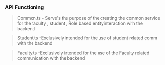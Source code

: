 ###  API Functioning

> Common.ts - Serve's the purpose of the creating the common service for the faculty  ,  student , Role based entityinteraction with the backend

>Student.ts -Exclusively intended for the use of student related comm with the backend

>Faculty.ts -Exclusively intended for the use of the Faculty related communication with the backend
